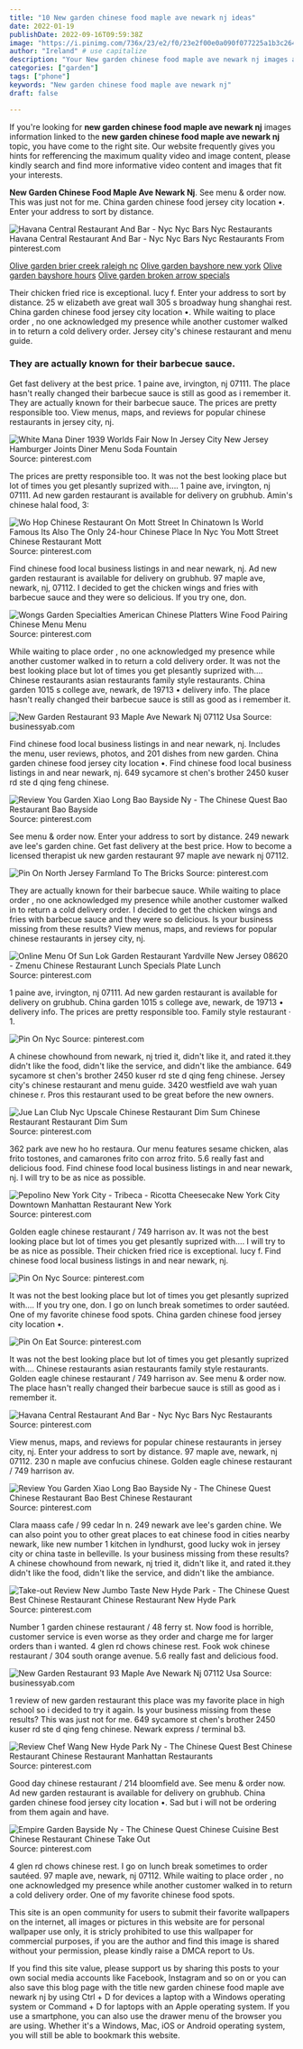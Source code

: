 ```yaml
---
title: "10 New garden chinese food maple ave newark nj ideas"
date: 2022-01-19
publishDate: 2022-09-16T09:59:38Z
image: "https://i.pinimg.com/736x/23/e2/f0/23e2f00e0a090f077225a1b3c264e785.jpg"
author: "Ireland" # use capitalize
description: "Your New garden chinese food maple ave newark nj images are ready. New garden chinese food maple ave newark nj are a topic that is being searched for and liked by netizens now. You can Find and Download the New garden chinese food maple ave newark nj files here. Get all free vectors."
categories: ["garden"]
tags: ["phone"]
keywords: "New garden chinese food maple ave newark nj"
draft: false

---
```


If you're looking for **new garden chinese food maple ave newark nj** images information linked to the **new garden chinese food maple ave newark nj** topic, you have come to the right  site.  Our website frequently  gives you  hints  for refferencing  the maximum  quality video and image  content, please kindly search and find more informative video content and images  that fit your interests.

**New Garden Chinese Food Maple Ave Newark Nj**. See menu &amp; order now. This was just not for me. China garden chinese food jersey city location •. Enter your address to sort by distance.

![Havana Central Restaurant And Bar - Nyc Nyc Bars Nyc Restaurants](https://i.pinimg.com/custom_covers/200x150/327285166609348966_1619191736.jpg "Havana Central Restaurant And Bar - Nyc Nyc Bars Nyc Restaurants")
Havana Central Restaurant And Bar - Nyc Nyc Bars Nyc Restaurants From pinterest.com

[Olive garden brier creek raleigh nc](/olive-garden-brier-creek-raleigh-nc/)
[Olive garden bayshore new york](/olive-garden-bayshore-new-york/)
[Olive garden bayshore hours](/olive-garden-bayshore-hours/)
[Olive garden broken arrow specials](/olive-garden-broken-arrow-specials/)

Their chicken fried rice is exceptional. lucy f. Enter your address to sort by distance. 25 w elizabeth ave great wall 305 s broadway hung shanghai rest. China garden chinese food jersey city location •. While waiting to place order , no one acknowledged my presence while another customer walked in to return a cold delivery order. Jersey city&#039;s chinese restaurant and menu guide.

### They are actually known for their barbecue sauce.

Get fast delivery at the best price. 1 paine ave, irvington, nj 07111. The place hasn&#039;t really changed their barbecue sauce is still as good as i remember it. They are actually known for their barbecue sauce. The prices are pretty responsible too. View menus, maps, and reviews for popular chinese restaurants in jersey city, nj.


![White Mana Diner 1939 Worlds Fair Now In Jersey City New Jersey Hamburger Joints Diner Menu Soda Fountain](https://i.pinimg.com/originals/92/80/08/92800845e0d595ea45d3d24dd1028648.jpg "White Mana Diner 1939 Worlds Fair Now In Jersey City New Jersey Hamburger Joints Diner Menu Soda Fountain")
Source: pinterest.com

The prices are pretty responsible too. It was not the best looking place but lot of times you get plesantly suprized with…. 1 paine ave, irvington, nj 07111. Ad new garden restaurant is available for delivery on grubhub. Amin&#039;s chinese halal food, 3:

![Wo Hop Chinese Restaurant On Mott Street In Chinatown Is World Famous Its Also The Only 24-hour Chinese Place In Nyc You Mott Street Chinese Restaurant Mott](https://i.pinimg.com/originals/82/52/63/825263b89e7b4cc26f729dc7b1601209.jpg "Wo Hop Chinese Restaurant On Mott Street In Chinatown Is World Famous Its Also The Only 24-hour Chinese Place In Nyc You Mott Street Chinese Restaurant Mott")
Source: pinterest.com

Find chinese food local business listings in and near newark, nj. Ad new garden restaurant is available for delivery on grubhub. 97 maple ave, newark, nj, 07112. I decided to get the chicken wings and fries with barbecue sauce and they were so delicious. If you try one, don.

![Wongs Garden Specialties American Chinese Platters Wine Food Pairing Chinese Menu Menu](https://i.pinimg.com/originals/a1/5d/03/a15d03e7537be95c5bbc68b692627afe.jpg "Wongs Garden Specialties American Chinese Platters Wine Food Pairing Chinese Menu Menu")
Source: pinterest.com

While waiting to place order , no one acknowledged my presence while another customer walked in to return a cold delivery order. It was not the best looking place but lot of times you get plesantly suprized with…. Chinese restaurants asian restaurants family style restaurants. China garden 1015 s college ave, newark, de 19713 • delivery info. The place hasn&#039;t really changed their barbecue sauce is still as good as i remember it.

![New Garden Restaurant 93 Maple Ave Newark Nj 07112 Usa](https://cdn.businessyab.com/assets/uploads/f26d3f36154499f581c522de5efee31e_-united-states-new-jersey-essex-county-newark-weequahic-maple-avenue-93-new-garden-restaurant-973-923-4022.jpg "New Garden Restaurant 93 Maple Ave Newark Nj 07112 Usa")
Source: businessyab.com

Find chinese food local business listings in and near newark, nj. Includes the menu, user reviews, photos, and 201 dishes from new garden. China garden chinese food jersey city location •. Find chinese food local business listings in and near newark, nj. 649 sycamore st chen&#039;s brother 2450 kuser rd ste d qing feng chinese.

![Review You Garden Xiao Long Bao Bayside Ny - The Chinese Quest Bao Restaurant Bao Bayside](https://i.pinimg.com/736x/c5/76/de/c576ded696aac0db54ab6a3056cba1db.jpg "Review You Garden Xiao Long Bao Bayside Ny - The Chinese Quest Bao Restaurant Bao Bayside")
Source: pinterest.com

See menu &amp; order now. Enter your address to sort by distance. 249 newark ave lee&#039;s garden chine. Get fast delivery at the best price. How to become a licensed therapist uk new garden restaurant 97 maple ave newark nj 07112.

![Pin On North Jersey Farmland To The Bricks](https://i.pinimg.com/originals/9f/80/ae/9f80ae5a85dd338f3f79b9cd5499a12a.jpg "Pin On North Jersey Farmland To The Bricks")
Source: pinterest.com

They are actually known for their barbecue sauce. While waiting to place order , no one acknowledged my presence while another customer walked in to return a cold delivery order. I decided to get the chicken wings and fries with barbecue sauce and they were so delicious. Is your business missing from these results? View menus, maps, and reviews for popular chinese restaurants in jersey city, nj.

![Online Menu Of Sun Lok Garden Restaurant Yardville New Jersey 08620 - Zmenu Chinese Restaurant Lunch Specials Plate Lunch](https://i.pinimg.com/originals/0d/55/6c/0d556c48edba4e8f1f13939ce529d898.png "Online Menu Of Sun Lok Garden Restaurant Yardville New Jersey 08620 - Zmenu Chinese Restaurant Lunch Specials Plate Lunch")
Source: pinterest.com

1 paine ave, irvington, nj 07111. Ad new garden restaurant is available for delivery on grubhub. China garden 1015 s college ave, newark, de 19713 • delivery info. The prices are pretty responsible too. Family style restaurant · 1.

![Pin On Nyc](https://i.pinimg.com/originals/1c/bb/77/1cbb774d7896db6ddc7293e6280ed404.jpg "Pin On Nyc")
Source: pinterest.com

A chinese chowhound from newark, nj tried it, didn&#039;t like it, and rated it.they didn&#039;t like the food, didn&#039;t like the service, and didn&#039;t like the ambiance. 649 sycamore st chen&#039;s brother 2450 kuser rd ste d qing feng chinese. Jersey city&#039;s chinese restaurant and menu guide. 3420 westfield ave wah yuan chinese r. Pros this restaurant used to be great before the new owners.

![Jue Lan Club Nyc Upscale Chinese Restaurant Dim Sum Chinese Restaurant Restaurant Dim Sum](https://i.pinimg.com/736x/94/df/37/94df3772f55204b6d65535db0672c830.jpg "Jue Lan Club Nyc Upscale Chinese Restaurant Dim Sum Chinese Restaurant Restaurant Dim Sum")
Source: pinterest.com

362 park ave new ho ho restaura. Our menu features sesame chicken, alas frito tostones, and camarones frito con arroz frito. 5.6 really fast and delicious food. Find chinese food local business listings in and near newark, nj. I will try to be as nice as possible.

![Pepolino New York City - Tribeca - Ricotta Cheesecake New York City Downtown Manhattan Restaurant New York](https://i.pinimg.com/474x/7a/c0/e4/7ac0e4846af8a58b5974f0b95228ed6e.jpg "Pepolino New York City - Tribeca - Ricotta Cheesecake New York City Downtown Manhattan Restaurant New York")
Source: pinterest.com

Golden eagle chinese restaurant / 749 harrison av. It was not the best looking place but lot of times you get plesantly suprized with…. I will try to be as nice as possible. Their chicken fried rice is exceptional. lucy f. Find chinese food local business listings in and near newark, nj.

![Pin On Nyc](https://i.pinimg.com/originals/48/aa/84/48aa84272b04695cbf444c1302845a17.jpg "Pin On Nyc")
Source: pinterest.com

It was not the best looking place but lot of times you get plesantly suprized with…. If you try one, don. I go on lunch break sometimes to order sautéed. One of my favorite chinese food spots. China garden chinese food jersey city location •.

![Pin On Eat](https://i.pinimg.com/originals/4b/11/5a/4b115a891735b4e828ab7f8c854594ed.png "Pin On Eat")
Source: pinterest.com

It was not the best looking place but lot of times you get plesantly suprized with…. Chinese restaurants asian restaurants family style restaurants. Golden eagle chinese restaurant / 749 harrison av. See menu &amp; order now. The place hasn&#039;t really changed their barbecue sauce is still as good as i remember it.

![Havana Central Restaurant And Bar - Nyc Nyc Bars Nyc Restaurants](https://i.pinimg.com/custom_covers/200x150/327285166609348966_1619191736.jpg "Havana Central Restaurant And Bar - Nyc Nyc Bars Nyc Restaurants")
Source: pinterest.com

View menus, maps, and reviews for popular chinese restaurants in jersey city, nj. Enter your address to sort by distance. 97 maple ave, newark, nj 07112. 230 n maple ave confucius chinese. Golden eagle chinese restaurant / 749 harrison av.

![Review You Garden Xiao Long Bao Bayside Ny - The Chinese Quest Chinese Restaurant Bao Best Chinese Restaurant](https://i.pinimg.com/736x/34/73/a0/3473a0ea6524e09c738d6b45f6173f55.jpg "Review You Garden Xiao Long Bao Bayside Ny - The Chinese Quest Chinese Restaurant Bao Best Chinese Restaurant")
Source: pinterest.com

Clara maass cafe / 99 cedar ln n. 249 newark ave lee&#039;s garden chine. We can also point you to other great places to eat chinese food in cities nearby newark, like new number 1 kitchen in lyndhurst, good lucky wok in jersey city or china taste in belleville. Is your business missing from these results? A chinese chowhound from newark, nj tried it, didn&#039;t like it, and rated it.they didn&#039;t like the food, didn&#039;t like the service, and didn&#039;t like the ambiance.

![Take-out Review New Jumbo Taste New Hyde Park - The Chinese Quest Best Chinese Restaurant Chinese Restaurant New Hyde Park](https://i.pinimg.com/originals/64/69/ca/6469cadfe31ebe1f6b092fc50bfec5a3.jpg "Take-out Review New Jumbo Taste New Hyde Park - The Chinese Quest Best Chinese Restaurant Chinese Restaurant New Hyde Park")
Source: pinterest.com

Number 1 garden chinese restaurant / 48 ferry st. Now food is horrible, customer service is even worse as they order and charge me for larger orders than i wanted. 4 glen rd chows chinese rest. Fook wok chinese restaurant / 304 south orange avenue. 5.6 really fast and delicious food.

![New Garden Restaurant 93 Maple Ave Newark Nj 07112 Usa](https://cdn.businessyab.com/assets/uploads/def00cb7137604e82c4110c679d7269c_-united-states-new-jersey-essex-county-newark-weequahic-maple-avenue-93-new-garden-restaurant-973-923-4022.jpg "New Garden Restaurant 93 Maple Ave Newark Nj 07112 Usa")
Source: businessyab.com

1 review of new garden restaurant this place was my favorite place in high school so i decided to try it again. Is your business missing from these results? This was just not for me. 649 sycamore st chen&#039;s brother 2450 kuser rd ste d qing feng chinese. Newark express / terminal b3.

![Review Chef Wang New Hyde Park Ny - The Chinese Quest Best Chinese Restaurant Chinese Restaurant Manhattan Restaurants](https://i.pinimg.com/originals/62/e3/df/62e3df6578c37c5b3150492ab0604837.jpg "Review Chef Wang New Hyde Park Ny - The Chinese Quest Best Chinese Restaurant Chinese Restaurant Manhattan Restaurants")
Source: pinterest.com

Good day chinese restaurant / 214 bloomfield ave. See menu &amp; order now. Ad new garden restaurant is available for delivery on grubhub. China garden chinese food jersey city location •. Sad but i will not be ordering from them again and have.

![Empire Garden Bayside Ny - The Chinese Quest Chinese Cuisine Best Chinese Restaurant Chinese Take Out](https://i.pinimg.com/736x/23/e2/f0/23e2f00e0a090f077225a1b3c264e785.jpg "Empire Garden Bayside Ny - The Chinese Quest Chinese Cuisine Best Chinese Restaurant Chinese Take Out")
Source: pinterest.com

4 glen rd chows chinese rest. I go on lunch break sometimes to order sautéed. 97 maple ave, newark, nj 07112. While waiting to place order , no one acknowledged my presence while another customer walked in to return a cold delivery order. One of my favorite chinese food spots.

This site is an open community for users to submit their favorite wallpapers on the internet, all images or pictures in this website are for personal wallpaper use only, it is stricly prohibited to use this wallpaper for commercial purposes, if you are the author and find this image is shared without your permission, please kindly raise a DMCA report to Us.

If you find this site value, please support us by sharing this posts to your own social media accounts like Facebook, Instagram and so on or you can also save this blog page with the title new garden chinese food maple ave newark nj by using Ctrl + D for devices a laptop with a Windows operating system or Command + D for laptops with an Apple operating system. If you use a smartphone, you can also use the drawer menu of the browser you are using. Whether it's a Windows, Mac, iOS or Android operating system, you will still be able to bookmark this website.

